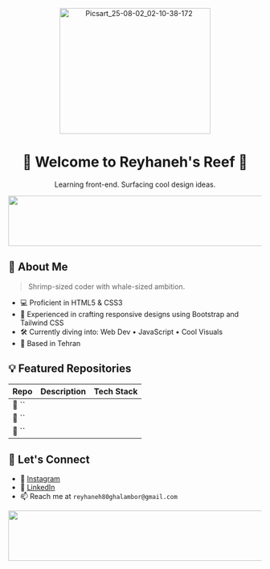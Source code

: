 <p align="center">
  <img width="300" height="250" alt="Picsart_25-08-02_02-10-38-172" src="https://github.com/user-attachments/assets/aacda5fa-87a0-47c8-9c4c-a65a352688c6" />
</p>


<h1 align="center">🦐 Welcome to Reyhaneh's Reef 🦐</h1>
<p align="center">Learning front-end. Surfacing cool design ideas.</p>

<p align="center">
  <img width="2000" height="100" alt="Project (20250802023231)" src="https://github.com/user-attachments/assets/f3f3c809-b24a-4e71-92ce-16e0389558d7" />
</p>

## 🌊 About Me

> Shrimp-sized coder with whale-sized ambition. <br>

- 💻 Proficient in HTML5 & CSS3
- 📱 Experienced in crafting responsive designs using Bootstrap and Tailwind CSS
- 🛠️ Currently diving into: Web Dev • JavaScript  • Cool Visuals
- 📍 Based in Tehran
  
## 💡 Featured Repositories

| Repo | Description | Tech Stack |
|------|-------------|------------|
| 🧂 `` |  |  |
| 🐠 `` |  |  |
| 🦐 `` |  |  |

## 🐾 Let's Connect

- 🐤 [Instagram](https://www.instagram.com/reyhaneh.alt/)
- 🌿 [LinkedIn](https://www.linkedin.com/in/reyhaneh-ghalambor-76a889368)
- 📫 Reach me at `reyhaneh80ghalambor@gmail.com`

<p align="center">
  <img width="2000" height="100" alt="Project (20250802023231)" src="https://github.com/user-attachments/assets/f3f3c809-b24a-4e71-92ce-16e0389558d7" />
</p>

